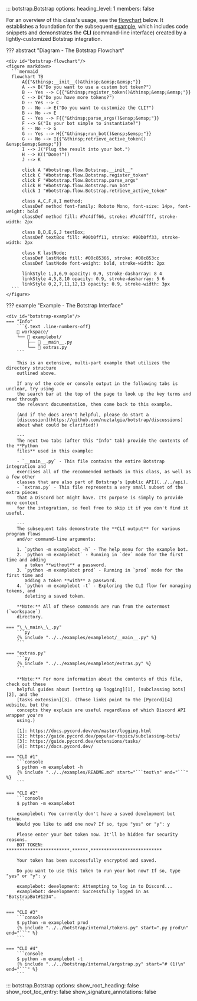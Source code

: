<!-- prettier-ignore -->
::: botstrap.Botstrap
    options:
      heading_level: 1
      members: false

For an overview of this class's usage, see the [flowchart](./#botstrap-flowchart) below.
It establishes a foundation for the subsequent [example](./#botstrap-example), which
includes code snippets and demonstrates the **CLI** (command-line interface) created by
a lightly-customized Botstrap integration.

??? abstract "Diagram - The Botstrap Flowchart"

    <div id="botstrap-flowchart"/>
    <figure markdown>
      ```mermaid
      flowchart TB
          A{{"&thinsp;__init__()&thinsp;&emsp;&emsp;"}}
          A --> B("Do you want to use a custom bot token?")
          B -- Yes --> C{{"&thinsp;register_token()&thinsp;&emsp;&emsp;"}}
          C --> D("Do you have more tokens?")
          D -- Yes --> C
          D -- No --> E("Do you want to customize the CLI?")
          B -- No --> E
          E -- Yes --> F{{"&thinsp;parse_args()&ensp;&emsp;"}}
          F --> G("Is your bot simple to instantiate?")
          E -- No --> G
          G -- Yes --> H{{"&thinsp;run_bot()&ensp;&emsp;"}}
          G -- No --> I{{"&thinsp;retrieve_active_token() &ensp;&emsp;&emsp;"}}
          I --> J("Plug the result into your bot.")
          H --> K(("Done!"))
          J --> K

          click A "#botstrap.flow.Botstrap.__init__"
          click C "#botstrap.flow.Botstrap.register_token"
          click F "#botstrap.flow.Botstrap.parse_args"
          click H "#botstrap.flow.Botstrap.run_bot"
          click I "#botstrap.flow.Botstrap.retrieve_active_token"

          class A,C,F,H,I method;
          classDef method font-family: Roboto Mono, font-size: 14px, font-weight: bold
          classDef method fill: #7c4dff66, stroke: #7c4dffff, stroke-width: 2px

          class B,D,E,G,J textBox;
          classDef textBox fill: #00b0ff11, stroke: #00b0ff33, stroke-width: 2px

          class K lastNode;
          classDef lastNode fill: #00c85366, stroke: #00c853cc
          classDef lastNode font-weight: bold, stroke-width: 2px

          linkStyle 1,3,6,9 opacity: 0.9, stroke-dasharray: 8 4
          linkStyle 4,5,8,10 opacity: 0.9, stroke-dasharray: 5 6
          linkStyle 0,2,7,11,12,13 opacity: 0.9, stroke-width: 3px
      ```
    </figure>

??? example "Example - The Botstrap Interface"

    <div id="botstrap-example"/>
    === "Info"
        ```{.text .line-numbers-off}
        📁 workspace/
        └── 📁 examplebot/
            ├── 📄 __main__.py
            └── 📄 extras.py
        ```

        This is an extensive, multi-part example that utilizes the directory structure
        outlined above.

        If any of the code or console output in the following tabs is unclear, try using
        the search bar at the top of the page to look up the key terms and read through
        the relevant documentation, then come back to this example.

        (And if the docs aren't helpful, please do start a
        [discussion](https://github.com/nuztalgia/botstrap/discussions)
        about what could be clarified!)

        ---
        The next two tabs (after this "Info" tab) provide the contents of the **Python
        files** used in this example:

        - `__main__.py` - This file contains the entire Botstrap integration and
        exercises all of the recommended methods in this class, as well as a few other
        classes that are also part of Botstrap's [public API](../../api).
        - `extras.py` - This file represents a very small subset of the extra pieces
        that a Discord bot might have. Its purpose is simply to provide more context
        for the integration, so feel free to skip it if you don't find it useful.

        ---
        The subsequent tabs demonstrate the **CLI output** for various program flows
        and/or command-line arguments:

        1. `python -m examplebot -h` - The help menu for the example bot.
        2. `python -m examplebot` - Running in `dev` mode for the first time and adding
           a token **without** a password.
        3. `python -m examplebot prod` - Running in `prod` mode for the first time and
           adding a token **with** a password.
        4. `python -m examplebot -t` - Exploring the CLI flow for managing tokens, and
           deleting a saved token.

        **Note:** All of these commands are run from the outermost (`workspace`)
        directory.

    === "\_\_main\_\_.py"
        ```py
        {% include "../../examples/examplebot/__main__.py" %}
        ```

    === "extras.py"
        ```py
        {% include "../../examples/examplebot/extras.py" %}
        ```

        **Note:** For more information about the contents of this file, check out these
        helpful guides about [setting up logging][1], [subclassing bots][2], and the
        [tasks extension][3]. (Those links point to the [Pycord][4] website, but the
        concepts they explain are useful regardless of which Discord API wrapper you're
        using.)

        [1]: https://docs.pycord.dev/en/master/logging.html
        [2]: https://guide.pycord.dev/popular-topics/subclassing-bots/
        [3]: https://guide.pycord.dev/extensions/tasks/
        [4]: https://docs.pycord.dev/

    === "CLI #1"
        ```console
        $ python -m examplebot -h
        {% include "../../examples/README.md" start="```text\n" end="```" %}
        ```

    === "CLI #2"
        ```console
        $ python -m examplebot

        examplebot: You currently don't have a saved development bot token.
        Would you like to add one now? If so, type "yes" or "y": y

        Please enter your bot token now. It'll be hidden for security reasons.
        BOT TOKEN: ************************.******.***************************

        Your token has been successfully encrypted and saved.

        Do you want to use this token to run your bot now? If so, type "yes" or "y": y

        examplebot: development: Attempting to log in to Discord...
        examplebot: development: Successfully logged in as "BotstrapBot#1234".
        ```

    === "CLI #3"
        ```console
        $ python -m examplebot prod
        {% include "../../botstrap/internal/tokens.py" start=".py prod\n" end="```" %}
        ```

    === "CLI #4"
        ```console
        $ python -m examplebot -t
        {% include "../../botstrap/internal/argstrap.py" start="# (1)\n" end="```" %}
        ```

<!-- prettier-ignore -->
::: botstrap.Botstrap
    options:
      show_root_heading: false
      show_root_toc_entry: false
      show_signature_annotations: false

<link rel="stylesheet" href="../../stylesheets/botstrap.css" />
